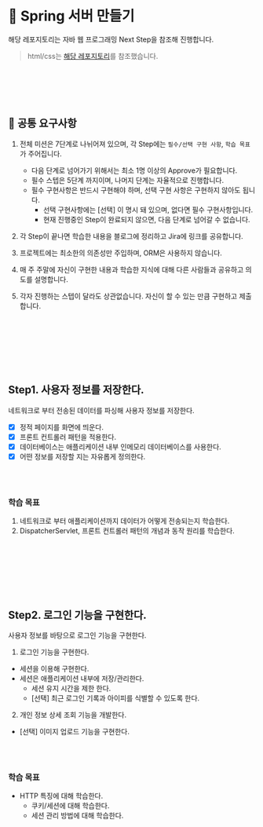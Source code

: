 # 🍃 Spring 서버 만들기

해당 레포지토리는 자바 웹 프로그래밍 Next Step을 참조해 진행합니다.

> html/css는 [해당 레포지토리](https://github.com/Origogi/DreamCoding-FE-Portfolio-Clone)를 참조했습니다.

<br>
<br>
<br>
<br>

## 📝 공통 요구사항

1. 전체 미션은 7단계로 나뉘어져 있으며, 각 Step에는 `필수/선택 구현 사항`, `학습 목표`가 주어집니다.
    - 다음 단계로 넘어가기 위해서는 최소 1명 이상의 Approve가 필요합니다.
    - 필수 스텝은 5단계 까지이며, 나머지 단계는 자율적으로 진행합니다.
    - 필수 구현사항은 반드시 구현해야 하며, 선택 구현 사항은 구현하지 않아도 됩니다.
        - 선택 구현사항에는 [선택] 이 명시 돼 있으며, 없다면 필수 구현사항입니다.
        - 현재 진행중인 Step이 완료되지 않으면, 다음 단계로 넘어갈 수 없습니다.

2. 각 Step이 끝나면 학습한 내용을 블로그에 정리하고 Jira에 링크를 공유합니다.
3. 프로젝트에는 최소한의 의존성만 주입하며, ORM은 사용하지 않습니다.
4. 매 주 주말에 자신이 구현한 내용과 학습한 지식에 대해 다른 사람들과 공유하고 의도를 설명합니다.
5. 각자 진행하는 스텝이 달라도 상관없습니다. 자신이 할 수 있는 만큼 구현하고 제출합니다.

<br>
<br>
<br>
<br>
<br>
<br>

## Step1. 사용자 정보를 저장한다.

네트워크로 부터 전송된 데이터를 파싱해 사용자 정보를 저장한다.

- [x] 정적 페이지를 화면에 띄운다.
- [x] 프론트 컨트롤러 패턴을 적용한다. 
- [x] 데이터베이스는 애플리케이션 내부 인메모리 데이터베이스를 사용한다.
- [x] 어떤 정보를 저장할 지는 자유롭게 정의한다.

<br>
<br>

### 학습 목표
1. 네트워크로 부터 애플리케이션까지 데이터가 어떻게 전송되는지 학습한다.
2. DispatcherServlet, 프론트 컨트롤러 패턴의 개념과 동작 원리를 학습한다.

<br>
<br>
<br>
<br>
<br>
<br>

## Step2. 로그인 기능을 구현한다.

사용자 정보를 바탕으로 로그인 기능을 구현한다.

1. 로그인 기능을 구현한다.
- 세션을 이용해 구현한다.
- 세션은 애플리케이션 내부에 저장/관리한다.
   - 세션 유지 시간을 제한 한다.
   - [선택] 최근 로그인 기록과 아이피를 식별할 수 있도록 한다.
   
2. 개인 정보 상세 조회 기능을 개발한다.
- [선택] 이미지 업로드 기능을 구현한다.

<br>
<br>

### 학습 목표
- HTTP 특징에 대해 학습한다.
   - 쿠키/세션에 대해 학습한다.
   - 세션 관리 방법에 대해 학습한다.
